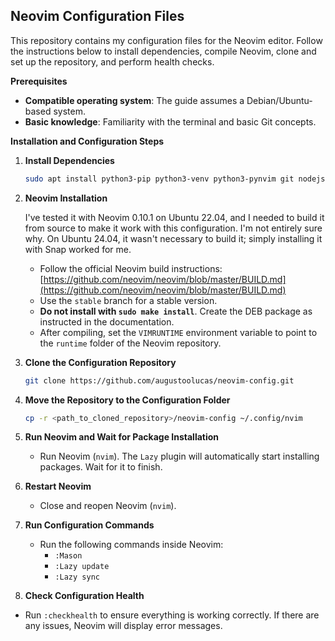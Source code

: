 ## Neovim Configuration Files

This repository contains my configuration files for the Neovim editor. Follow the instructions below to install dependencies, compile Neovim, clone and set up the repository, and perform health checks.

**Prerequisites**

- **Compatible operating system**: The guide assumes a Debian/Ubuntu-based system.
- **Basic knowledge**: Familiarity with the terminal and basic Git concepts.

**Installation and Configuration Steps**

1. **Install Dependencies**

   ```bash
   sudo apt install python3-pip python3-venv python3-pynvim git nodejs npm lua5.1 luarocks ripgrep
   ```

2. **Neovim Installation**
  
   I've tested it with Neovim 0.10.1 on Ubuntu 22.04, and I needed to build it from source to make it work with this configuration. I'm not entirely sure why. On Ubuntu 24.04, it wasn't necessary to build it; simply installing it with Snap worked for me. 

   - Follow the official Neovim build instructions: [https://github.com/neovim/neovim/blob/master/BUILD.md](https://github.com/neovim/neovim/blob/master/BUILD.md)
   - Use the `stable` branch for a stable version.
   - **Do not install with `sudo make install`**. Create the DEB package as instructed in the documentation.
   - After compiling, set the `VIMRUNTIME` environment variable to point to the `runtime` folder of the Neovim repository.

5. **Clone the Configuration Repository**

   ```bash
   git clone https://github.com/augustoolucas/neovim-config.git
   ```

6. **Move the Repository to the Configuration Folder**

   ```bash
   cp -r <path_to_cloned_repository>/neovim-config ~/.config/nvim
   ```

7. **Run Neovim and Wait for Package Installation**

   - Run Neovim (`nvim`). The `Lazy` plugin will automatically start installing packages. Wait for it to finish.

8. **Restart Neovim**

   - Close and reopen Neovim (`nvim`).

9. **Run Configuration Commands**

   - Run the following commands inside Neovim:
     - `:Mason`
     - `:Lazy update`
     - `:Lazy sync`

10. **Check Configuration Health**

   - Run `:checkhealth` to ensure everything is working correctly. If there are any issues, Neovim will display error messages.
